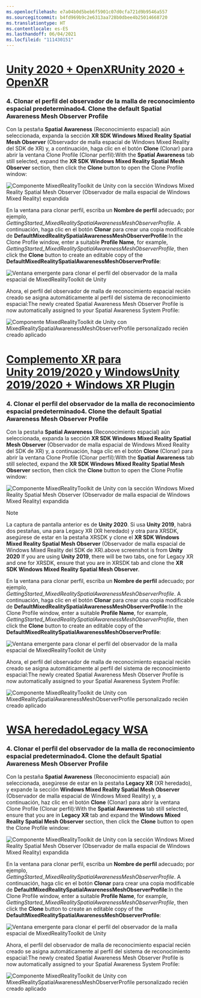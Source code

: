 ```yaml
---
ms.openlocfilehash: e7a04b0d5beb6f5901c07d0cfa721d9b9546a557
ms.sourcegitcommit: b4fd969b9c2e6313aa728b0dbee4b25014668720
ms.translationtype: HT
ms.contentlocale: es-ES
ms.lasthandoff: 06/04/2021
ms.locfileid: "111430151"
---
```

# <a name="unity-2020--openxr"></a>[<span data-ttu-id="b429a-101">Unity 2020 + OpenXR</span><span class="sxs-lookup"><span data-stu-id="b429a-101">Unity 2020 + OpenXR</span></span>](#tab/openxr)

### <a name="4-clone-the-default-spatial-awareness-mesh-observer-profile"></a><span data-ttu-id="b429a-102">4. Clonar el perfil del observador de la malla de reconocimiento espacial predeterminado</span><span class="sxs-lookup"><span data-stu-id="b429a-102">4. Clone the default Spatial Awareness Mesh Observer Profile</span></span>

<span data-ttu-id="b429a-103">Con la pestaña **Spatial Awareness** (Reconocimiento espacial) aún seleccionada, expanda la sección **XR SDK Windows Mixed Reality Spatial Mesh Observer** (Observador de malla espacial de Windows Mixed Reality del SDK de XR) y, a continuación, haga clic en el botón **Clone** (Clonar) para abrir la ventana Clone Profile (Clonar perfil):</span><span class="sxs-lookup"><span data-stu-id="b429a-103">With the **Spatial Awareness** tab still selected, expand the **XR SDK Windows Mixed Reality Spatial Mesh Observer** section, then click the **Clone** button to open the Clone Profile window:</span></span>

![Componente MixedRealityToolkit de Unity con la sección Windows Mixed Reality Spatial Mesh Observer (Observador de malla espacial de Windows Mixed Reality) expandida](../images/mr-learning-base/base-03-section1-step4-1xrsdk.png)

<span data-ttu-id="b429a-105">En la ventana para clonar perfil, escriba un **Nombre de perfil** adecuado; por ejemplo, _GettingStarted_MixedRealitySpatialAwarenessMeshObserverProfile_. A continuación, haga clic en el botón **Clonar** para crear una copia modificable de **DefaultMixedRealitySpatialAwarenessMeshObserverProfile**:</span><span class="sxs-lookup"><span data-stu-id="b429a-105">In the Clone Profile window, enter a suitable **Profile Name**, for example, _GettingStarted_MixedRealitySpatialAwarenessMeshObserverProfile_, then click the **Clone** button to create an editable copy of the **DefaultMixedRealitySpatialAwarenessMeshObserverProfile**:</span></span>

![Ventana emergente para clonar el perfil del observador de la malla espacial de MixedRealityToolkit de Unity](../images/mr-learning-base/base-03-section1-step4-2xrsdk.png)

<span data-ttu-id="b429a-107">Ahora, el perfil del observador de malla de reconocimiento espacial recién creado se asigna automáticamente al perfil del sistema de reconocimiento espacial:</span><span class="sxs-lookup"><span data-stu-id="b429a-107">The newly created Spatial Awareness Mesh Observer Profile is now automatically assigned to your Spatial Awareness System Profile:</span></span>

![Componente MixedRealityToolkit de Unity con MixedRealitySpatialAwarenessMeshObserverProfile personalizado recién creado aplicado](../images/mr-learning-base/base-03-section1-step4-3xrsdk.png)

# <a name="unity-20192020--windows-xr-plugin"></a>[<span data-ttu-id="b429a-109">Complemento XR para Unity 2019/2020 y Windows</span><span class="sxs-lookup"><span data-stu-id="b429a-109">Unity 2019/2020 + Windows XR Plugin</span></span>](#tab/winxr)

### <a name="4-clone-the-default-spatial-awareness-mesh-observer-profile"></a><span data-ttu-id="b429a-110">4. Clonar el perfil del observador de la malla de reconocimiento espacial predeterminado</span><span class="sxs-lookup"><span data-stu-id="b429a-110">4. Clone the default Spatial Awareness Mesh Observer Profile</span></span>

<span data-ttu-id="b429a-111">Con la pestaña **Spatial Awareness** (Reconocimiento espacial) aún seleccionada, expanda la sección **XR SDK Windows Mixed Reality Spatial Mesh Observer** (Observador de malla espacial de Windows Mixed Reality del SDK de XR) y, a continuación, haga clic en el botón **Clone** (Clonar) para abrir la ventana Clone Profile (Clonar perfil):</span><span class="sxs-lookup"><span data-stu-id="b429a-111">With the **Spatial Awareness** tab still selected, expand the **XR SDK Windows Mixed Reality Spatial Mesh Observer** section, then click the **Clone** button to open the Clone Profile window:</span></span>

![Componente MixedRealityToolkit de Unity con la sección Windows Mixed Reality Spatial Mesh Observer (Observador de malla espacial de Windows Mixed Reality) expandida](../images/mr-learning-base/base-03-section1-step4-1xrsdk.png)

> [!NOTE]
> <span data-ttu-id="b429a-113">La captura de pantalla anterior es de **Unity 2020**. Si usa **Unity 2019**, habrá dos pestañas, una para Legacy XR (XR heredado) y otra para XRSDK, asegúrese de estar en la pestaña XRSDK y clone el **XR SDK Windows Mixed Reality Spatial Mesh Observer** (Observador de malla espacial de Windows Mixed Reality del SDK de XR).</span><span class="sxs-lookup"><span data-stu-id="b429a-113">above screenshot is from **Unity 2020** If you are using **Unity 2019**, there will be two tabs, one for Legacy XR and one for XRSDK, ensure that you are in XRSDK tab and clone the **XR SDK Windows Mixed Reality Spatial Mesh Observer**.</span></span>

<span data-ttu-id="b429a-114">En la ventana para clonar perfil, escriba un **Nombre de perfil** adecuado; por ejemplo, _GettingStarted_MixedRealitySpatialAwarenessMeshObserverProfile_. A continuación, haga clic en el botón **Clonar** para crear una copia modificable de **DefaultMixedRealitySpatialAwarenessMeshObserverProfile**:</span><span class="sxs-lookup"><span data-stu-id="b429a-114">In the Clone Profile window, enter a suitable **Profile Name**, for example, _GettingStarted_MixedRealitySpatialAwarenessMeshObserverProfile_, then click the **Clone** button to create an editable copy of the **DefaultMixedRealitySpatialAwarenessMeshObserverProfile**:</span></span>

![Ventana emergente para clonar el perfil del observador de la malla espacial de MixedRealityToolkit de Unity](../images/mr-learning-base/base-03-section1-step4-2xrsdk.png)

<span data-ttu-id="b429a-116">Ahora, el perfil del observador de malla de reconocimiento espacial recién creado se asigna automáticamente al perfil del sistema de reconocimiento espacial:</span><span class="sxs-lookup"><span data-stu-id="b429a-116">The newly created Spatial Awareness Mesh Observer Profile is now automatically assigned to your Spatial Awareness System Profile:</span></span>

![Componente MixedRealityToolkit de Unity con MixedRealitySpatialAwarenessMeshObserverProfile personalizado recién creado aplicado](../images/mr-learning-base/base-03-section1-step4-3xrsdk.png)

# <a name="legacy-wsa"></a>[<span data-ttu-id="b429a-118">WSA heredado</span><span class="sxs-lookup"><span data-stu-id="b429a-118">Legacy WSA</span></span>](#tab/wsa)

### <a name="4-clone-the-default-spatial-awareness-mesh-observer-profile"></a><span data-ttu-id="b429a-119">4. Clonar el perfil del observador de la malla de reconocimiento espacial predeterminado</span><span class="sxs-lookup"><span data-stu-id="b429a-119">4. Clone the default Spatial Awareness Mesh Observer Profile</span></span>

<span data-ttu-id="b429a-120">Con la pestaña **Spatial Awareness** (Reconocimiento espacial) aún seleccionada, asegúrese de estar en la pestaña **Legacy XR** (XR heredado), y expande la sección **Windows Mixed Reality Spatial Mesh Observer** (Observador de malla espacial de Windows Mixed Reality) y, a continuación, haz clic en el botón **Clone** (Clonar) para abrir la ventana Clone Profile (Clonar perfil):</span><span class="sxs-lookup"><span data-stu-id="b429a-120">With the **Spatial Awareness** tab still selected, ensure that you are in **Legacy XR** tab and expand the **Windows Mixed Reality Spatial Mesh Observer** section, then click the **Clone** button to open the Clone Profile window:</span></span>

![Componente MixedRealityToolkit de Unity con la sección Windows Mixed Reality Spatial Mesh Observer (Observador de malla espacial de Windows Mixed Reality) expandida](../images/mr-learning-base/base-03-section1-step4-1.png)

<span data-ttu-id="b429a-122">En la ventana para clonar perfil, escriba un **Nombre de perfil** adecuado; por ejemplo, _GettingStarted_MixedRealitySpatialAwarenessMeshObserverProfile_. A continuación, haga clic en el botón **Clonar** para crear una copia modificable de **DefaultMixedRealitySpatialAwarenessMeshObserverProfile**:</span><span class="sxs-lookup"><span data-stu-id="b429a-122">In the Clone Profile window, enter a suitable **Profile Name**, for example, _GettingStarted_MixedRealitySpatialAwarenessMeshObserverProfile_, then click the **Clone** button to create an editable copy of the **DefaultMixedRealitySpatialAwarenessMeshObserverProfile**:</span></span>

![Ventana emergente para clonar el perfil del observador de la malla espacial de MixedRealityToolkit de Unity](../images/mr-learning-base/base-03-section1-step4-2.png)

<span data-ttu-id="b429a-124">Ahora, el perfil del observador de malla de reconocimiento espacial recién creado se asigna automáticamente al perfil del sistema de reconocimiento espacial:</span><span class="sxs-lookup"><span data-stu-id="b429a-124">The newly created Spatial Awareness Mesh Observer Profile is now automatically assigned to your Spatial Awareness System Profile:</span></span>

![Componente MixedRealityToolkit de Unity con MixedRealitySpatialAwarenessMeshObserverProfile personalizado recién creado aplicado](../images/mr-learning-base/base-03-section1-step4-3.png)
